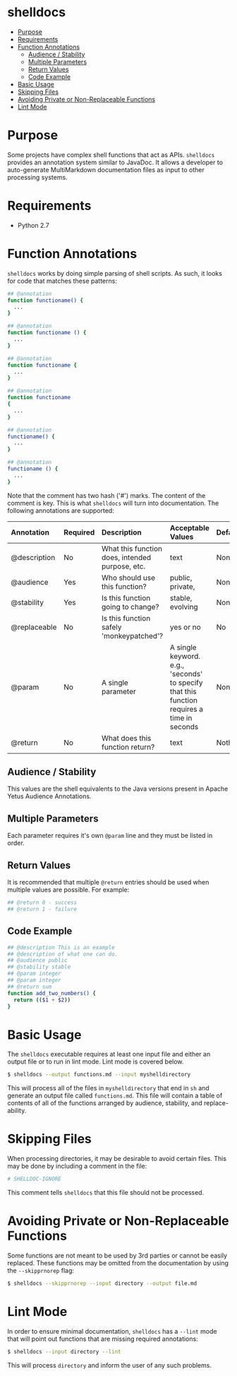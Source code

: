 <!---
  Licensed to the Apache Software Foundation (ASF) under one
  or more contributor license agreements.  See the NOTICE file
  distributed with this work for additional information
  regarding copyright ownership.  The ASF licenses this file
  to you under the Apache License, Version 2.0 (the
  "License"); you may not use this file except in compliance
  with the License.  You may obtain a copy of the License at

    http://www.apache.org/licenses/LICENSE-2.0

  Unless required by applicable law or agreed to in writing,
  software distributed under the License is distributed on an
  "AS IS" BASIS, WITHOUT WARRANTIES OR CONDITIONS OF ANY
  KIND, either express or implied.  See the License for the
  specific language governing permissions and limitations
  under the License.
-->

# shelldocs

<!-- MarkdownTOC levels="1,2" autolink="true" indent="  " bullets="*" bracket="round" -->

* [Purpose](#purpose)
* [Requirements](#requirements)
* [Function Annotations](#function-annotations)
  * [Audience / Stability](#audience--stability)
  * [Multiple Parameters](#multiple-parameters)
  * [Return Values](#return-values)
  * [Code Example](#code-example)
* [Basic Usage](#basic-usage)
* [Skipping Files](#skipping-files)
* [Avoiding Private or Non-Replaceable Functions](#avoiding-private-or-non-replaceable-functions)
* [Lint Mode](#lint-mode)

<!-- /MarkdownTOC -->

# Purpose

Some projects have complex shell functions that act as APIs. `shelldocs` provides an annotation system similar to JavaDoc. It allows a developer to auto-generate MultiMarkdown documentation files as input to other processing systems.

# Requirements

* Python 2.7

# Function Annotations

`shelldocs` works by doing simple parsing of shell scripts.  As such, it looks for code that matches these patterns:

```bash
## @annotation
function functioname() {
  ...
}
```

```bash
## @annotation
function functioname () {
  ...
}
```

```bash
## @annotation
function functioname {
  ...
}
```

```bash
## @annotation
function functioname
{
  ...
}
```

```bash
## @annotation
functioname() {
  ...
}
```

```bash
## @annotation
functioname () {
  ...
}
```

Note that the comment has two hash ('#') marks.  The content of the comment is key.  This is what `shelldocs` will turn into documentation.  The following annotations are supported:

| Annotation | Required | Description | Acceptable Values | Default |
|:---- |:---- |:--- |:--- |:-- |
| @description | No | What this function does, intended purpose, etc. | text | None |
| @audience | Yes | Who should use this function? | public, private,| None |
| @stability | Yes | Is this function going to change? | stable, evolving | None |
| @replaceable | No | Is this function safely 'monkeypatched'? |  yes or no | No |
| @param | No | A single parameter| A single keyword. e.g., 'seconds' to specify that this function requires a time in seconds | None |
| @return | No | What does this function return? | text | Nothing |

## Audience / Stability

This values are the shell equivalents to the Java versions present in Apache Yetus Audience Annotations.

## Multiple Parameters

Each parameter requires it's own `@param` line and they must be listed in order.

## Return Values

It is recommended that multiple `@return` entries should be used when multiple values are possible.  For example:

```bash
## @return 0 - success
## @return 1 - failure
```

## Code Example

```bash
## @description This is an example
## @description of what one can do.
## @audience public
## @stability stable
## @param integer
## @param integer
## @return sum
function add_two_numbers() {
  return (($1 + $2))
}
```

# Basic Usage

The `shelldocs` executable requires at least one input file and either an output file or to run in lint mode.  Lint mode is covered below.

```bash
$ shelldocs --output functions.md --input myshelldirectory
```

This will process all of the files in `myshelldirectory` that end in `sh` and generate an output file called `functions.md`.  This file will contain a table of contents of all of the functions arranged by audience, stability, and replace-ability.

# Skipping Files

When processing directories, it may be desirable to avoid certain files. This may be done by including a comment in the file:

```bash
# SHELLDOC-IGNORE
```

This comment tells `shelldocs` that this file should not be processed.

# Avoiding Private or Non-Replaceable Functions

Some functions are not meant to be used by 3rd parties or cannot be easily replaced.  These functions may be omitted from the documentation by using the `--skipprnorep` flag:

```bash
$ shelldocs --skipprnorep --input directory --output file.md
```

# Lint Mode

In order to ensure minimal documentation, `shelldocs` has a `--lint` mode that will point out functions that are missing required annotations:

```bash
$ shelldocs --input directory --lint
```

This will process `directory` and inform the user of any such problems.
